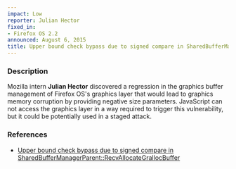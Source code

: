 ```yaml
---
impact: Low
reporter: Julian Hector
fixed_in:
- Firefox OS 2.2
announced: August 6, 2015
title: Upper bound check bypass due to signed compare in SharedBufferManagerParent::RecvAllocateGrallocBuffer
---
```


<h3>Description</h3>

<p>Mozilla intern <strong>Julian Hector</strong> discovered a regression in the graphics buffer management
of Firefox OS's graphics layer that would lead to graphics memory corruption by providing negative size
parameters. JavaScript can not access the graphics layer in a way required to trigger this vulnerability,
but it could be potentially used in a staged attack.</p>

<h3>References</h3>

<ul>
  <li>
    <a href="https://bugzilla.mozilla.org/show_bug.cgi?id=1145389">
    Upper bound check bypass due to signed compare in SharedBufferManagerParent::RecvAllocateGrallocBuffer</a>
  </li>
</ul>
